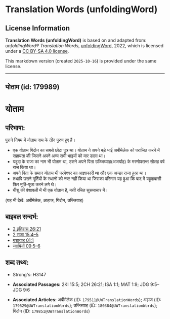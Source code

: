 # Translation Words (unfoldingWord)

## License Information

**Translation Words (unfoldingWord)** is based on and adapted from: _unfoldingWord® Translation Words_, [unfoldingWord](https://unfoldingword.org/utw), 2022, which is licensed under a [CC BY-SA 4.0 license](https://creativecommons.org/licenses/by-sa/4.0/legalcode.en).

This markdown version (created `2025-10-16`) is provided under the same license.



--------------------------------

## योताम (id: 179989)

योताम
=====

परिभाषा:
--------

पुराने नियम में योताम नाम के तीन पुरुष हुए हैं।

* एक योताम गिदोन का सबसे छोटा पुत्र था। योताम ने अपने बड़े भाई अबीमेलेक को पराजित करने में सहायता की जिसने अपने अन्य सभी भाइयों को मार डाला था।
* यहूदा के राजा का नाम भी योताम था, उसने अपने पिता उज्जिय्याह(अजर्याह) के मरणोपरान्त सोलह वर्ष राज किया था।
* अपने पिता के समान योताम भी परमेश्वर का आज्ञाकारी था और एक अच्छा राजा हुआ था।
* तथापि उसने मूर्तियों के स्थानों को नष्ट नहीं किया था जिसका परिणाम यह हुआ कि बाद में यहूदावासी फिर मूर्ति\-पूजा करने लगे थे।
* यीशु की वंशावली में भी एक योतान है, मत्ती रचित सुसमाचार में।

(यह भी देखें: अबीमेलेक, आहाज, गिदोन, उज्जियाह)

बाइबल सन्दर्भ:
--------------

* [2 इतिहास 26:21](https://ref.ly/2Chr0:0)
* [2 राजा 15:4–5](https://ref.ly/2Kgs0:0)
* [यशायाह 01:1](https://ref.ly/Isa1:1)
* [न्यायियों 09:5–6](https://ref.ly/Judg9:5-Judg9:6)

शब्द तथ्य:
----------

* Strong's: H3147

* **Associated Passages:** 2KI 15:5; 2CH 26:21; ISA 1:1; MAT 1:9; JDG 9:5–JDG 9:6
* **Associated Articles:** अबीमेलेक (ID: `179511@UWTranslationWords`); अहाज (ID: `179529@UWTranslationWords`); उज्जियाह (ID: `180384@UWTranslationWords`); गिदोन (ID: `179851@UWTranslationWords`)

